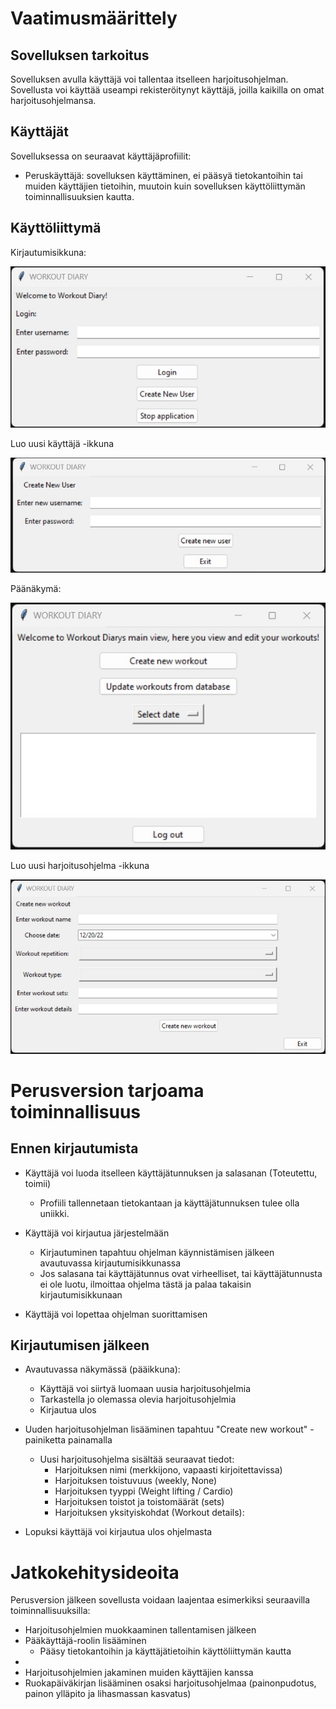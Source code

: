 # **Vaatimusmäärittely**

## **Sovelluksen tarkoitus**

Sovelluksen avulla käyttäjä voi tallentaa itselleen harjoitusohjelman. Sovellusta voi käyttää useampi rekisteröitynyt käyttäjä, joilla kaikilla on omat harjoitusohjelmansa.

## Käyttäjät

Sovelluksessa on seuraavat käyttäjäprofiilit:

- Peruskäyttäjä: sovelluksen käyttäminen, ei pääsyä tietokantoihin tai muiden käyttäjien tietoihin, muutoin kuin sovelluksen käyttöliittymän toiminnallisuuksien kautta.

## Käyttöliittymä

Kirjautumisikkuna:

![Käyttöliittymä, kirjautumisikkuna](https://github.com/vtonteri/ot-harjoitustyo/blob/main/workout_diary/dokumentaatio/kirjautumisikkuna.jpg)

Luo uusi käyttäjä -ikkuna

![Käyttöliittymä, luo uusi käyttäjä -ikkuna](https://github.com/vtonteri/ot-harjoitustyo/blob/main/workout_diary/dokumentaatio/luo_uusi_kayttaja.jpg)

Päänäkymä:

![Käyttöliittymä, päänäkymä](https://github.com/vtonteri/ot-harjoitustyo/blob/main/workout_diary/dokumentaatio/paanakyma.jpg)

Luo uusi harjoitusohjelma -ikkuna

![Käyttöliittymä, luo harjoitusohjelma -ikkuna](https://github.com/vtonteri/ot-harjoitustyo/blob/main/workout_diary/dokumentaatio/luo_harjoitusohjelma.jpg)

# Perusversion tarjoama toiminnallisuus

## Ennen kirjautumista

- Käyttäjä voi luoda itselleen käyttäjätunnuksen ja salasanan (Toteutettu, toimii)
    - Profiili tallennetaan tietokantaan ja käyttäjätunnuksen tulee olla uniikki.

- Käyttäjä voi kirjautua järjestelmään
    - Kirjautuminen tapahtuu ohjelman käynnistämisen jälkeen avautuvassa kirjautumisikkunassa
    - Jos salasana tai käyttäjätunnus ovat virheelliset, tai käyttäjätunnusta ei ole luotu, ilmoittaa ohjelma tästä ja palaa takaisin kirjautumisikkunaan

- Käyttäjä voi lopettaa ohjelman suorittamisen

## Kirjautumisen jälkeen

- Avautuvassa näkymässä (pääikkuna):
    - Käyttäjä voi siirtyä luomaan uusia harjoitusohjelmia
    - Tarkastella jo olemassa olevia harjoitusohjelmia
    - Kirjautua ulos

- Uuden harjoitusohjelman lisääminen tapahtuu "Create new workout" -painiketta painamalla
    - Uusi harjoitusohjelma sisältää seuraavat tiedot:
        - Harjoituksen nimi (merkkijono, vapaasti kirjoitettavissa)
        - Harjoituksen toistuvuus (weekly, None)
        - Harjoituksen tyyppi (Weight lifting / Cardio)
        - Harjoituksen toistot ja toistomäärät (sets)
        - Harjoituksen yksityiskohdat (Workout details):

- Lopuksi käyttäjä voi kirjautua ulos ohjelmasta

# **Jatkokehitysideoita**

Perusversion jälkeen sovellusta voidaan laajentaa esimerkiksi seuraavilla toiminnallisuuksilla:

- Harjoitusohjelmien muokkaaminen tallentamisen jälkeen
- Pääkäyttäjä-roolin lisääminen
    - Pääsy tietokantoihin ja käyttäjätietoihin käyttöliittymän kautta
- 
- Harjoitusohjelmien jakaminen muiden käyttäjien kanssa
- Ruokapäiväkirjan lisääminen osaksi harjoitusohjelmaa (painonpudotus, painon ylläpito ja lihasmassan kasvatus)

